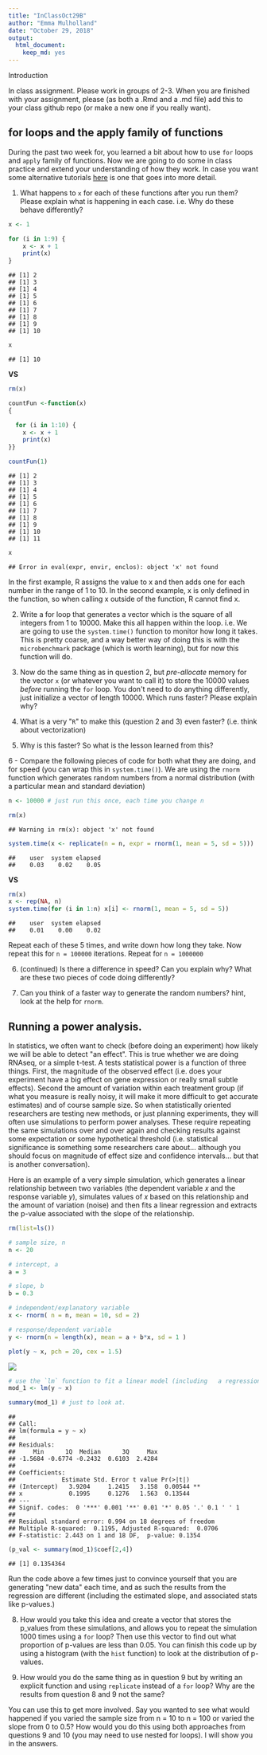 ```yaml
---
title: "InClassOct29B"
author: "Emma Mulholland"
date: "October 29, 2018"
output: 
  html_document: 
    keep_md: yes
---
```

 Introduction

In class assignment. Please work in groups of 2-3. When you are finished with your assignment, please (as both a .Rmd and a .md file) add this to your class github repo (or make a new one if you really want). 

## for loops and the apply family of functions
During the past two week for, you learned a bit about how to use `for` loops and `apply` family of functions. Now we are going to do some in class practice and extend your understanding of how they work. In case you want some alternative tutorials [here](https://www.datacamp.com/community/tutorials/tutorial-on-loops-in-r#gs.FgFVHlY) is one that goes into more detail.

1. What happens to `x` for each of these functions after you run them? Please explain what is happening in each case. i.e. Why do these behave differently?


```r
x <- 1

for (i in 1:9) {
    x <- x + 1
    print(x)
}
```

```
## [1] 2
## [1] 3
## [1] 4
## [1] 5
## [1] 6
## [1] 7
## [1] 8
## [1] 9
## [1] 10
```

```r
x
```

```
## [1] 10
```

**VS**


```r
rm(x)

countFun <-function(x)
{

  for (i in 1:10) {
    x <- x + 1
    print(x)
}}

countFun(1)
```

```
## [1] 2
## [1] 3
## [1] 4
## [1] 5
## [1] 6
## [1] 7
## [1] 8
## [1] 9
## [1] 10
## [1] 11
```

```r
x
```

```
## Error in eval(expr, envir, enclos): object 'x' not found
```
In the first example, R assigns the value to x and then adds one for each number in the range of 1 to 10. In the second example, x is only defined in the function, so when calling x outside of the function, R cannot find x.

2. Write a for loop that generates a vector which is the square of all integers from 1 to 10000. Make this all happen within the loop. i.e. We are going to use the `system.time()` function to monitor how long it takes. This is pretty coarse, and a way better way of doing this is with the `microbenchmark` package (which is worth learning), but for now this function will do.

3.  Now do the same thing as in question 2, but *pre-allocate* memory for the vector `x` (or whatever you want to call it) to store the 10000 values *before* running the `for` loop. You don't need to do anything differently, just initialize a vector of length 10000. Which runs faster? Please explain why?

4. What is a very "`R`" to make this (question 2 and 3) even faster? (i.e. think about vectorization)

5. Why is this faster? So what is the lesson learned from this?

6 - Compare the following pieces of code for both what they are doing, and for speed (you can wrap this in `system.time()`). We are using the `rnorm` function which generates random numbers from a normal distribution (with a particular mean and standard deviation)


```r
n <- 10000 # just run this once, each time you change n

rm(x)
```

```
## Warning in rm(x): object 'x' not found
```

```r
system.time(x <- replicate(n = n, expr = rnorm(1, mean = 5, sd = 5)))
```

```
##    user  system elapsed 
##    0.03    0.02    0.05
```

**VS**


```r
rm(x)
x <- rep(NA, n)
system.time(for (i in 1:n) x[i] <- rnorm(1, mean = 5, sd = 5))
```

```
##    user  system elapsed 
##    0.01    0.00    0.02
```

Repeat each of these 5 times, and write down how long they take. Now repeat this for `n = 100000` iterations. Repeat for `n = 1000000`

6. (continued) Is there a difference in speed? Can you explain why? What are these two pieces of code doing differently?


7. Can you think of a faster way to generate the random numbers? hint, look at the help for `rnorm`.

## Running a power analysis.

In statistics, we often want to check (before doing an experiment) how likely we will be able to detect "an effect". This is true whether we are doing RNAseq, or a simple t-test. A tests statistical power is a function of three things. First, the magnitude of the observed effect (i.e. does your experiment have a big effect on gene expression or really small subtle effects). Second the amount of variation within each treatment group (if what you measure is really noisy, it will make it more difficult to get accurate estimates) and of course sample size. So when statistically oriented researchers are testing new methods, or just planning experiments, they will often use simulations to perform power analyses.  These require repeating the same simulations over and over again and checking results against some expectation or some hypothetical threshold (i.e. statistical significance is something some researchers care about... although you should focus on magnitude of effect size and confidence intervals... but that is another conversation).

Here is an example of a very simple simulation, which generates a linear relationship between two variables (the dependent variable *x* and the response variable *y*), simulates values of *x* based on this relationship and the amount of variation (noise) and then fits a linear regression and extracts the p-value associated with the slope of the relationship.


```r
rm(list=ls())

# sample size, n
n <- 20

# intercept, a
a = 3

# slope, b
b = 0.3

# independent/explanatory variable
x <- rnorm( n = n, mean = 10, sd = 2)

# response/dependent variable
y <- rnorm(n = length(x), mean = a + b*x, sd = 1 )

plot(y ~ x, pch = 20, cex = 1.5)
```

![](InClassB_files/figure-html/unnamed-chunk-6-1.png)<!-- -->

```r
# use the `lm` function to fit a linear model (including   a regression like here)
mod_1 <- lm(y ~ x)

summary(mod_1) # just to look at.
```

```
## 
## Call:
## lm(formula = y ~ x)
## 
## Residuals:
##     Min      1Q  Median      3Q     Max 
## -1.5684 -0.6774 -0.2432  0.6103  2.4284 
## 
## Coefficients:
##             Estimate Std. Error t value Pr(>|t|)   
## (Intercept)   3.9204     1.2415   3.158  0.00544 **
## x             0.1995     0.1276   1.563  0.13544   
## ---
## Signif. codes:  0 '***' 0.001 '**' 0.01 '*' 0.05 '.' 0.1 ' ' 1
## 
## Residual standard error: 0.994 on 18 degrees of freedom
## Multiple R-squared:  0.1195,	Adjusted R-squared:  0.0706 
## F-statistic: 2.443 on 1 and 18 DF,  p-value: 0.1354
```

```r
(p_val <- summary(mod_1)$coef[2,4])
```

```
## [1] 0.1354364
```

Run the code above a few times just to convince yourself that you are generating "new data" each time, and as such the results from the regression are different (including the estimated slope, and associated stats like p-values.)

8. How would you take this idea and create a vector that stores the p_values from these simulations, and allows you to repeat the simulation 1000 times using a `for` loop? Then use this vector to find out what proportion of p-values are less than 0.05. You can finish this code up by using a histogram (with the `hist` function) to look at the distribution of p-values.


9. How would you do the same thing as in question 9 but by writing an explicit function and using `replicate` instead of a `for` loop? Why are the results from question 8 and 9 not the same?


You can use this to get more involved. Say you wanted to see what would happened if you varied the sample size from n = 10 to n = 100 or varied the slope from 0 to 0.5? How would you do this using both approaches from questions 9 and 10 (you may need to use nested for loops). I will show you in the answers.
